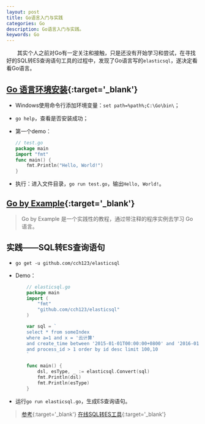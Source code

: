 ```yaml
---
layout: post
title: Go语言入门与实践
categories: Go
description: Go语言入门与实践。
keywords: Go
---
```


&emsp;&emsp;其实个人之前对Go有一定关注和接触，只是还没有开始学习和尝试，在寻找好的SQL转ES查询语句工具的过程中，发现了Go语言写的`elasticsql`，遂决定看看Go语言。

## [Go 语言环境安装](https://www.runoob.com/go/go-environment.html){:target='_blank'}

  - Windows使用命令行添加环境变量：`set path=%path%;C:\Go\bin\`；
  - `go help`，查看是否安装成功；
  - 第一个demo：

    ```go
    // test.go
    package main
    import "fmt"
    func main() {
        fmt.Println("Hello, World!")
    }
    ```

  - 执行：进入文件目录，`go run test.go`，输出`Hello, World!`。

## [Go by Example](https://gobyexample.com/){:target='_blank'}

> Go by Example 是一个实践性的教程，通过带注释的程序实例去学习 Go 语言。

## 实践——SQL转ES查询语句

  - `go get -u github.com/cch123/elasticsql`
  - Demo：

    ```go
        // elasticsql.go
        package main
        import (
            "fmt"
            "github.com/cch123/elasticsql"
        )

        var sql = `
        select * from someIndex
        where a=1 and x = '云计算'
        and create_time between '2015-01-01T00:00:00+0800' and '2016-01-01T00:00:00+0800'
        and process_id > 1 order by id desc limit 100,10
        `

        func main() {
            dsl, esType, _ := elasticsql.Convert(sql)
            fmt.Println(dsl)
            fmt.Println(esType)
        }
    ```

  - 运行`go run elasticsql.go`，生成ES查询语句。
  
  > [参考](https://github.com/cch123/elasticsql){:target='_blank'}
  > [在线SQL转ES工具](http://www.ischoolbar.com/EsParser/){:target='_blank'}

